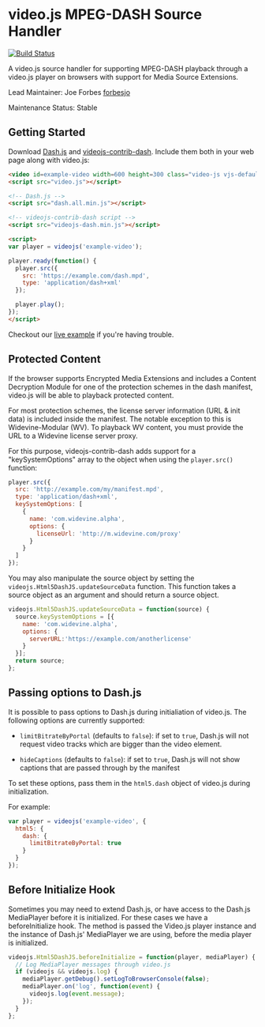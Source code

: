 # video.js MPEG-DASH Source Handler

[![Build Status](https://travis-ci.org/videojs/videojs-contrib-dash.svg?branch=master)](https://travis-ci.org/videojs/videojs-contrib-dash)

A video.js source handler for supporting MPEG-DASH playback through a video.js player on browsers with support for Media Source Extensions.

Lead Maintainer: Joe Forbes [forbesjo](https://github.com/forbesjo)

Maintenance Status: Stable

## Getting Started

Download [Dash.js](https://github.com/Dash-Industry-Forum/dash.js/releases) and [videojs-contrib-dash](https://github.com/videojs/videojs-contrib-dash/releases). Include them both in your web page along with video.js:

```html
<video id=example-video width=600 height=300 class="video-js vjs-default-skin" controls></video>
<script src="video.js"></script>

<!-- Dash.js -->
<script src="dash.all.min.js"></script>

<!-- videojs-contrib-dash script -->
<script src="videojs-dash.min.js"></script>

<script>
var player = videojs('example-video');

player.ready(function() {
  player.src({
    src: 'https://example.com/dash.mpd',
    type: 'application/dash+xml'
  });

  player.play();
});
</script>
```

Checkout our [live example](http://videojs.github.io/videojs-contrib-dash/) if you're having trouble.

## Protected Content

If the browser supports Encrypted Media Extensions and includes a Content Decryption Module for one of the protection schemes in the dash manifest, video.js will be able to playback protected content.

For most protection schemes, the license server information (URL &amp; init data) is included inside the manifest. The notable exception to this is Widevine-Modular (WV). To playback WV content, you must provide the URL to a Widevine license server proxy.

For this purpose, videojs-contrib-dash adds support for a "keySystemOptions" array to the object when using the `player.src()` function:

```javascript
player.src({
  src: 'http://example.com/my/manifest.mpd',
  type: 'application/dash+xml',
  keySystemOptions: [
    {
      name: 'com.widevine.alpha',
      options: {
        licenseUrl: 'http://m.widevine.com/proxy'
      }
    }
  ]
});
```

You may also manipulate the source object by setting the `videojs.Html5DashJS.updateSourceData` function. This function takes a source object as an argument and should return a source object.

```javascript
videojs.Html5DashJS.updateSourceData = function(source) {
  source.keySystemOptions = [{
    name: 'com.widevine.alpha',
    options: {
      serverURL:'https://example.com/anotherlicense'
    }
  }];
  return source;
};
```

## Passing options to Dash.js

It is possible to pass options to Dash.js during initialiation of video.js. The following options are currently supported:

* `limitBitrateByPortal` (defaults to `false`): if set to `true`, Dash.js will not request video tracks which are bigger than the video element.

* `hideCaptions` (defaults to `false`): if set to `true`, Dash.js will not show captions that are passed through by the manifest

To set these options, pass them in the `html5.dash` object of video.js during initialization.

For example:

```javascript
var player = videojs('example-video', {
  html5: {
    dash: {
      limitBitrateByPortal: true
    }
  }
});
```

## Before Initialize Hook

Sometimes you may need to extend Dash.js, or have access to the Dash.js MediaPlayer before it is initialized. For these cases we have a beforeInitialize hook. The method is passed the Video.js player instance and the instance of Dash.js' MediaPlayer we are using, before the media player is initialized.

```javascript
videojs.Html5DashJS.beforeInitialize = function(player, mediaPlayer) {
  // Log MediaPlayer messages through video.js
  if (videojs && videojs.log) {
    mediaPlayer.getDebug().setLogToBrowserConsole(false);
    mediaPlayer.on('log', function(event) {
      videojs.log(event.message);
    });
  }
};
```

